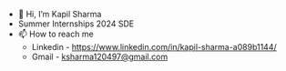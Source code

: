 - 👋 Hi, I’m Kapil Sharma
- Summer Internships 2024 SDE
- 📫 How to reach me
   - Linkedin - https://www.linkedin.com/in/kapil-sharma-a089b1144/
   - Gmail - ksharma120497@gmail.com

<!---
ksharma120497/ksharma120497 is a ✨ special ✨ repository because its `README.md` (this file) appears on your GitHub profile.
You can click the Preview link to take a look at your changes.
--->
